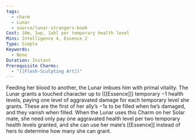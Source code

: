 ```yaml
---
tags:
  - charm
  - Lunar
  - source/lunar-strangers-book
Cost: 10m, 1wp, 1ahl per temporary health level
Mins: Intelligence 4, Essence 2
Type: Simple
Keywords:
  - None
Duration: Instant
Prerequisite Charms:
  - "[[Flesh-Sculpting Art]]"
---
```

Feeding her blood to another, the Lunar imbues him with primal vitality.
The Lunar grants a touched character up to ([[Essence]]) temporary −1 health levels, paying one level of aggravated damage for each temporary level she grants. These are the first of her ally’s −1s to be filled when he’s damaged, and they vanish when filled.
When the Lunar uses this Charm on her Solar mate, she need only pay one aggravated health level per two temporary health levels granted, and she can use her mate’s [[Essence]] instead of hers to determine how many she can grant.